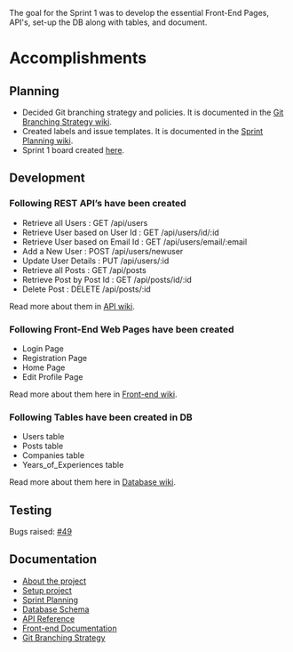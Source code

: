 The goal for the Sprint 1 was to develop the essential Front-End Pages, API's, set-up the DB along with tables, and document.
# Accomplishments
## Planning
- Decided Git branching strategy and policies. It is documented in the [Git Branching Strategy wiki](https://github.com/haxxorsid/referralboard/wiki/Branching-Strategy).
- Created labels and issue templates. It is documented in the [Sprint Planning wiki](https://github.com/haxxorsid/referralboard/wiki/Sprint-planning).
- Sprint 1 board created [here](https://github.com/haxxorsid/referralboard/projects/1).

## Development
### Following REST API’s have been created

- Retrieve all Users : GET /api/users
- Retrieve User based on User Id : GET /api/users/id/:id
- Retrieve User based on Email Id : GET /api/users/email/:email
- Add a New User : POST /api/users/newuser
- Update User Details : PUT /api/users/:id
- Retrieve all Posts : GET /api/posts
- Retrieve Post by Post Id : GET /api/posts/id/:id
- Delete Post : DELETE /api/posts/:id

Read more about them in [API wiki](https://github.com/haxxorsid/referralboard/wiki/API-Reference).

### Following Front-End Web Pages have been created

- Login Page
- Registration Page 
- Home Page 
- Edit Profile Page

Read more about them here in [Front-end wiki](https://github.com/haxxorsid/referralboard/wiki/Frontend-Documentation).

### Following Tables have been created in DB

- Users table
- Posts table
- Companies table
- Years_of_Experiences table

Read more about them here in [Database wiki](https://github.com/haxxorsid/referralboard/wiki/Database-Schema).

## Testing
Bugs raised: [#49](https://github.com/haxxorsid/referralboard/issues/49)

## Documentation
  - [About the project](https://github.com/haxxorsid/referralboard/wiki)
  - [Setup project](https://github.com/haxxorsid/referralboard/wiki/Setup)
  - [Sprint Planning](https://github.com/haxxorsid/referralboard/wiki/Sprint-planning)
  - [Database Schema](https://github.com/haxxorsid/referralboard/wiki/Database-Schema)
  - [API Reference](https://github.com/haxxorsid/referralboard/wiki/API-Reference)
  - [Front-end Documentation](https://github.com/haxxorsid/referralboard/wiki/Frontend-Documentation)
  - [Git Branching Strategy](https://github.com/haxxorsid/referralboard/wiki/Branching-Strategy)
